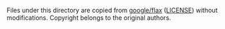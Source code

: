Files under this directory are copied from [google/flax](https://github.com/google/flax) ([LICENSE](https://github.com/google/flax/blob/main/LICENSE)) without modifications. Copyright belongs to the original authors.

